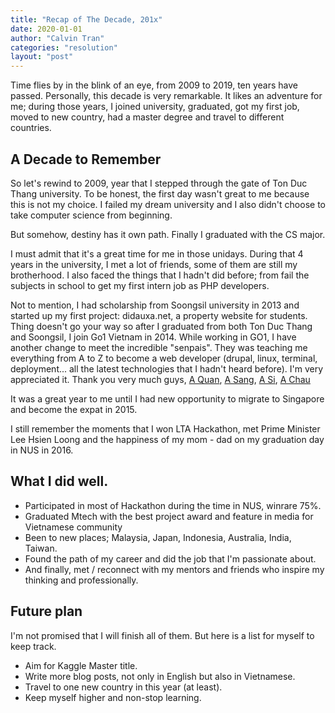 ```yaml
---
title: "Recap of The Decade, 201x"
date: 2020-01-01
author: "Calvin Tran"
categories: "resolution"
layout: "post"
---
```


Time flies by in the blink of an eye, from 2009 to 2019, ten years have passed. Personally, this decade is very remarkable. It likes an adventure for me; during those years, I joined university, graduated, got my first job, moved to new country, had a master degree and travel to different countries.

## A Decade to Remember

So let's rewind to 2009, year that I stepped through the gate of Ton Duc Thang university. To be honest, the first day wasn't great to me because this is not my choice. I failed my dream university and I also didn't choose to take computer science from beginning.

But somehow, destiny has it own path. Finally I graduated with the CS major.

I must admit that it's a great time for me in those unidays. During that 4 years in the university, I met a lot of friends, some of them are still my brotherhood. I also faced the things that I hadn't did before; from fail the subjects in school to get my first intern job as PHP developers.

Not to mention, I had scholarship from Soongsil university in 2013 and started up my first project: didauxa.net, a property website for students. 
Thing doesn't go your way so after I graduated from both Ton Duc Thang and Soongsil, I join Go1 Vietnam in 2014. While working in GO1, I have another change to meet the incredible "senpais". They was teaching me everything from A to Z to become a web developer (drupal, linux, terminal, deployment... all the latest technologies that I hadn't heard before). I'm very appreciated it. Thank you very much guys, [A Quan](https://github.com/quanvm), [A Sang](https://github.com/sanglt), [A Si](https://github.com/mrsinguyen), [A Chau](https://github.com/pvmchau)

It was a great year to me until I had new opportunity to migrate to Singapore and become the expat in 2015.

I still remember the moments that I won LTA Hackathon, met Prime Minister Lee Hsien Loong and the happiness of my mom - dad on my graduation day in NUS in 2016.

<!-- ![graduation day](/assets/posts/201x_resolution/grad.jpg){:height="40%" width="40%"} -->


## What I did well.

- Participated in most of Hackathon during the time in NUS, winrare 75%.
- Graduated Mtech with the best project award and feature in media for Vietnamese community
- Been to new places; Malaysia, Japan, Indonesia, Australia, India, Taiwan.
- Found the path of my career and did the job that I'm passionate about.
- And finally, met / reconnect with my mentors and friends who inspire my thinking and professionally.

## Future plan

I'm not promised that I will finish all of them. But here is a list for myself to keep track.
- Aim for Kaggle Master title.
- Write more blog posts, not only in English but also in Vietnamese.
- Travel to one new country in this year (at least).
- Keep myself higher and non-stop learning.
